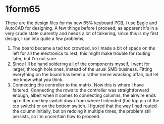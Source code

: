 # 1form65
These are the design files for my new 65% keyboard PCB, I use Eagle and AutoCAD for designing. 
A few things  before I proceed; as apparent it's in a very crude state currently and needs a lot of tinkering, since this is my first design, I ran into quite a few problems;
1. The board became a tad too crowded, so I made a bit of space on the left for all the electronics to rest, this might make trouble for routing later, but I'm not sure.
2. Since I'll be hand soldering all of the components myself, I went for larger, through hole ones, instead of the usual SMD business. Fitting everything on the board has been a rather nerve wracking affair, but let me know what you think. 
3. Connecting the controller to the matrix. Now this is where I have faltered. Connecting the rows to the controller was straightforward enough, albeit when it comes to connecting columns, the airwire ends up either one key switch down from where I intended (the top pin of the top switch) or on the bottom switch. I figured that the way I had routed the column initially, but on redoing it multiple times, the problem still persists, so I'm uncerrtain how to proceed.
